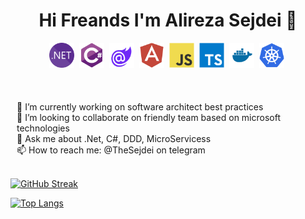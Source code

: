 <div align="center">
<h1>Hi Freands I'm Alireza Sejdei 👋</h1>

<div>
  <img src="https://github.com/AlirezaSejdeii/alirezasejdeii/blob/main/dotnet-svgrepo-com.svg" title=".Net" alt=".Net" width="40" height="40"/>&nbsp;
  <img src="https://raw.githubusercontent.com/devicons/devicon/master/icons/csharp/csharp-original.svg" title=".Net" alt=".Net" width="40" height="40"/>&nbsp;
  <img src="https://github.com/AlirezaSejdeii/alirezasejdeii/blob/main/blazor.svg" title="Blazor" alt="Blazor" width="40" height="40"/>&nbsp;
  <img src="https://raw.githubusercontent.com/devicons/devicon/master/icons/angularjs/angularjs-plain.svg" title="Angular" alt="Angular" width="40" height="40"/>&nbsp;
  <img src="https://raw.githubusercontent.com/devicons/devicon/master/icons/javascript/javascript-original.svg" title="Angular" alt="Angular" width="40" height="40"/>&nbsp;
  <img src="https://raw.githubusercontent.com/devicons/devicon/master/icons/typescript/typescript-original.svg" title="Angular" alt="Angular" width="40" height="40"/>&nbsp;
  <img src="https://github.com/AlirezaSejdeii/alirezasejdeii/blob/main/docker-svgrepo-com.svg" title="docker" alt="docker" width="40" height="40"/>&nbsp;
  <img src="https://github.com/AlirezaSejdeii/alirezasejdeii/blob/main/kubernetes-svgrepo-com.svg" title="kubernetes"  alt="kubernetes" width="40" height="40"/>&nbsp;
</div>
</div>
<br>
<br>
<br>

<div style="margin-left:10px" align="left"> 
 🔭 I’m currently working on software architect best practices
 <br>
 👯 I’m looking to collaborate on friendly team based on microsoft technologies
 <br>
 💬 Ask me about .Net, C#, DDD, MicroServicess
 <br>
 📫 How to reach me: @TheSejdei on telegram
<br>
<br>
</div>


[![GitHub Streak](https://github-readme-streak-stats.herokuapp.com/?user=alirezasejdeii&theme=dark&background=000000)](https://git.io/streak-stats)

[![Top Langs](https://github-readme-stats.vercel.app/api/top-langs/?username=alirezasejdeii&layout=compact&theme=vision-friendly-dark)](https://github.com/anuraghazra/github-readme-stats)

